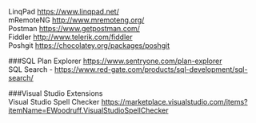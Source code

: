 
LinqPad https://www.linqpad.net/   
mRemoteNG http://www.mremoteng.org/   
Postman https://www.getpostman.com/    
Fiddler http://www.telerik.com/fiddler    
Poshgit https://chocolatey.org/packages/poshgit   

###SQL 
Plan Explorer https://www.sentryone.com/plan-explorer    
SQL Search - https://www.red-gate.com/products/sql-development/sql-search/   



###Visual Studio Extensions    
Visual Studio Spell Checker https://marketplace.visualstudio.com/items?itemName=EWoodruff.VisualStudioSpellChecker

